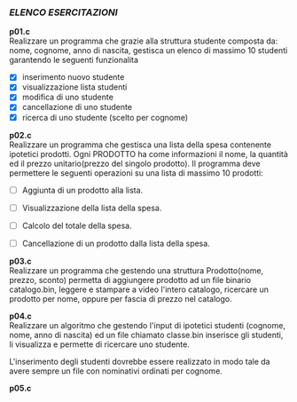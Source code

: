 ### *ELENCO ESERCITAZIONI*

**p01.c**  
Realizzare un programma che grazie alla struttura studente
composta da: nome, cognome, anno di nascita, gestisca un
elenco di massimo 10 studenti garantendo le seguenti funzionalita
- [x] inserimento nuovo studente
- [x] visualizzazione lista studenti
- [x] modifica di uno studente
- [x] cancellazione di uno studente
- [x] ricerca di uno studente (scelto per cognome)

**p02.c**  
Realizzare un programma che gestisca una lista della spesa contenente ipotetici prodotti. Ogni PRODOTTO ha come informazioni il nome, la quantità ed il prezzo unitario(prezzo del singolo prodotto).
Il programma deve permettere le seguenti operazioni su una lista di massimo 10 prodotti:
- [ ] Aggiunta di un prodotto alla lista.
- [ ] Visualizzazione della lista della spesa.
- [ ] Calcolo del totale della spesa.
- [ ] Cancellazione di un prodotto dalla lista della spesa.


**p03.c**  
Realizzare un programma che gestendo una struttura Prodotto(nome, prezzo, sconto)
permetta di aggiungere prodotto ad un file binario catalogo.bin,
leggere e stampare a video l'intero catalogo,
ricercare un prodotto per nome, oppure per fascia di prezzo nel catalogo.

**p04.c**  
Realizzare un algoritmo che gestendo l'input di ipotetici studenti (cognome, nome, anno di nascita)
ed un file chiamato classe.bin inserisce gli studenti, li visualizza e permette di ricercare uno studente.

L'inserimento degli studenti dovrebbe essere realizzato in modo tale da avere sempre un file con nominativi
ordinati per cognome.

**p05.c**  
